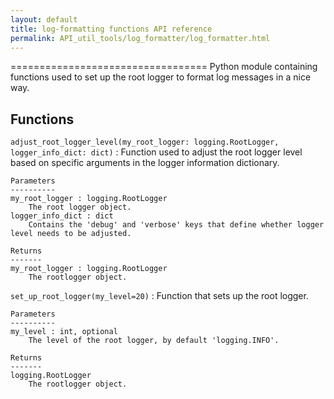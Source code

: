 ```yaml
---
layout: default
title: log-formatting functions API reference
permalink: API_util_tools/log_formatter/log_formatter.html
---
```


==================================
Python module containing functions used to set up the root logger to format log messages in a nice way.

Functions
---------

`adjust_root_logger_level(my_root_logger: logging.RootLogger, logger_info_dict: dict)`
:   Function used to adjust the root logger level based on specific arguments in the logger information dictionary.

    Parameters
    ----------
    my_root_logger : logging.RootLogger
        The root logger object.
    logger_info_dict : dict
        Contains the 'debug' and 'verbose' keys that define whether logger level needs to be adjusted.
    
    Returns
    -------
    my_root_logger : logging.RootLogger
        The rootlogger object.

`set_up_root_logger(my_level=20)`
:   Function that sets up the root logger.

    Parameters
    ----------
    my_level : int, optional
        The level of the root logger, by default 'logging.INFO'.
    
    Returns
    -------
    logging.RootLogger
        The rootlogger object.
